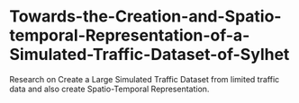 # Towards-the-Creation-and-Spatio-temporal-Representation-of-a-Simulated-Traffic-Dataset-of-Sylhet
Research on Create a Large Simulated Traffic Dataset from limited traffic data and also create Spatio-Temporal Representation.
